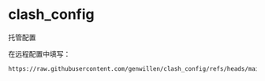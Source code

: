 # clash_config
托管配置


在远程配置中填写：
```
https://raw.githubusercontent.com/genwillen/clash_config/refs/heads/main/configs.ini
```
